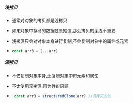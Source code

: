 ##### 浅拷贝

- 通常对对象的拷贝都是浅拷贝

- 如果对象中存储的数据是原始值,那么拷贝的深浅不重要

- 浅拷贝只会对对象本身进行复制,不会复制对象中的属性或元素

- ```js
  const arr3 = [...arr]
  ```

  



##### 深拷贝

- 不仅复制对象本身,还复制对象中的元素和属性

- 不太使用深拷贝,因为性能问题

- ```js
   const arr3 = structuredClone(arr) //深拷贝方法
  ```

  

